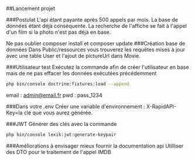 ##Lancement projet

###Postulat
L'api étant payante après 500 appels par mois.
La base de données étant déjà conséquente.
La recherche de l'affiche se fait à l'appel d'un film si la photo n'est pas déjà en base.

Ne pas oublier composer install et composer update
###Création base de données
Dans Public/ressources vous trouverez les requêtes mises à jour avec une table User et l'ajout de pictureUrl dans Movie.

###Utilisateur test
Exécutez la commande afin de créer l'utilisateur en base mais de ne pas effacer les données exécutées précédemment

  ```sh
 php bin/console doctrine:fixtures:load --append
  ```
email : admin@email.fr
pwd : pass_1234

  ###Dans votre .env
  Créer une variable d'environnement : 
  X-RapidAPI-Key=la clé que vous aurez générée.

  ###JWT
  Générer des clés avec la commande
  
  ```sh
 php bin/console lexik:jwt:generate-keypair
  ```

 ###Améliorations à envisager
mieux fournir la documentation api
Utilliser des DTO pour le traitement de l'appel IMDB 
